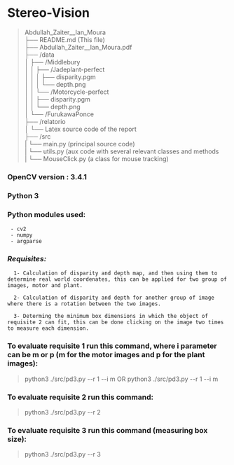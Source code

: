 # Stereo-Vision
> Abdullah_Zaiter__Ian_Moura  
      ├── README.md (This file)  
      ├── Abdullah_Zaiter__Ian_Moura.pdf  
      ├── /data  
      │   ├── /Middlebury  
      │   │   ├── /Jadeplant-perfect  
      │   │   │   ├── disparity.pgm  
      │   │   │   └── depth.png  
      │   │   └── /Motorcycle-perfect  
      │   │       ├── disparity.pgm  
      │   │       └── depth.png  
      │   └── /FurukawaPonce  
      ├── /relatorio  
      │   └── Latex source code of the report      
      ├── /src   
      |   └── main.py (principal source code)    
      |   └── utils.py (aux code with several relevant classes and methods  
      |   └── MouseClick.py (a class for mouse tracking) 

### OpenCV version : 3.4.1
### Python 3

### Python modules used:
     - cv2  
     - numpy  
     - argparse
### *Requisites:*
      1- Calculation of disparity and depth map, and then using them to determine real world coordenates, this can be applied for two group of images, motor and plant.

      2- Calculation of disparity and depth for another group of image where there is a rotation between the two images.

      3- Determing the minimum box dimensions in which the object of requisite 2 can fit, this can be done clicking on the image two times to measure each dimension.
### To evaluate requisite 1 run this command, where i parameter can be m or p (m for the motor images and p for the plant images):
>python3 ./src/pd3.py --r 1 --i m OR python3 ./src/pd3.py --r 1 --i m

### To evaluate requisite 2 run this command:
>python3 ./src/pd3.py --r 2

### To evaluate requisite 3 run this command (measuring box size):
>python3 ./src/pd3.py --r 3



